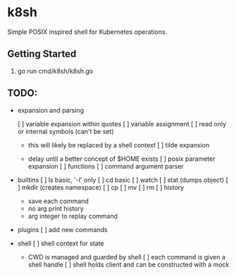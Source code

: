 # k8sh

Simple POSIX inspired shell for Kubernetes operations.

## Getting Started

1. go run cmd/k8sh/k8sh.go

## TODO:
- expansion and parsing

  [ ] variable expansion within quotes
  [ ] variable assignment
  [ ] read only or internal symbols (can't be set)
  
    - this will likely be replaced by a shell context
  [ ] tilde expansion
  
    - delay until a better concept of $HOME exists
  [ ] posix parameter expansion
  [ ] functions
  [ ] command argument parser

- builtins
  [ ] ls basic, '-l' only
  [ ] cd basic
  [ ] watch
  [ ] stat (dumps object)
  [ ] mkdir (creates namespace)
  [ ] cp
  [ ] mv
  [ ] rm
  [ ] history
    - save each command
    - no arg print history
    - arg integer to replay command

- plugins
  [ ] add new commands

- shell
  [ ] shell context for state
    - CWD is managed and guarded by shell
  [ ] each command is given a shell handle
  [ ] shell holds client and can be constructed with a mock
